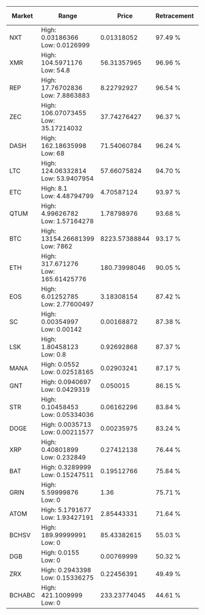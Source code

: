 | Market | Range | Price| Retracement | Doubles to 50% |
| --- | --- | --- | --- | --- |
| NXT | High: 0.03186366<br />Low: 0.0126999 | 0.01318052 | 97.49 % | 1.69 |
| XMR | High: 104.5971176<br />Low: 54.8 | 56.31357965 | 96.96 % | 1.42 |
| REP | High: 17.76702836<br />Low: 7.8863883 | 8.22792927 | 96.54 % | 1.56 |
| ZEC | High: 106.07073455<br />Low: 35.17214032 | 37.74276427 | 96.37 % | 1.87 |
| DASH | High: 162.18635998<br />Low: 68 | 71.54060784 | 96.24 % | 1.61 |
| LTC | High: 124.06332814<br />Low: 53.9407954 | 57.66075824 | 94.70 % | 1.54 |
| ETC | High: 8.1<br />Low: 4.48794799 | 4.70587124 | 93.97 % | 1.34 |
| QTUM | High: 4.99626782<br />Low: 1.57164278 | 1.78798976 | 93.68 % | 1.84 |
| BTC | High: 13154.26681399<br />Low: 7862 | 8223.57388844 | 93.17 % | 1.28 |
| ETH | High: 317.671276<br />Low: 165.61425776 | 180.73998046 | 90.05 % | 1.34 |
| EOS | High: 6.01252785<br />Low: 2.77600497 | 3.18308154 | 87.42 % | 1.38 |
| SC | High: 0.00354997<br />Low: 0.00142 | 0.00168872 | 87.38 % | 1.47 |
| LSK | High: 1.80458123<br />Low: 0.8 | 0.92692868 | 87.37 % | 1.40 |
| MANA | High: 0.0552<br />Low: 0.02518165 | 0.02903241 | 87.17 % | 1.38 |
| GNT | High: 0.0940697<br />Low: 0.0429319 | 0.050015 | 86.15 % | 1.37 |
| STR | High: 0.10458453<br />Low: 0.05334036 | 0.06162296 | 83.84 % | 1.28 |
| DOGE | High: 0.0035713<br />Low: 0.00211577 | 0.00235975 | 83.24 % | 1.21 |
| XRP | High: 0.40801899<br />Low: 0.232849 | 0.27412138 | 76.44 % | 1.17 |
| BAT | High: 0.3289999<br />Low: 0.15247511 | 0.19512766 | 75.84 % | 1.23 |
| GRIN | High: 5.59999876<br />Low: 0 | 1.36 | 75.71 % | 2.06 |
| ATOM | High: 5.1791677<br />Low: 1.93427191 | 2.85443331 | 71.64 % | 1.25 |
| BCHSV | High: 189.99999991<br />Low: 0 | 85.43382615 | 55.03 % | 1.11 |
| DGB | High: 0.0155<br />Low: 0 | 0.00769999 | 50.32 % | 1.01 |
| ZRX | High: 0.2943398<br />Low: 0.15336275 | 0.22456391 | 49.49 % | 0.00 |
| BCHABC | High: 421.1009999<br />Low: 0 | 233.23774045 | 44.61 % | 0.00 |
